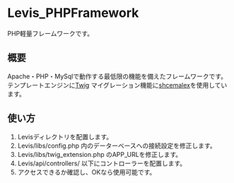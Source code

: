 # Levis_PHPFramework
PHP軽量フレームワークです。

## 概要
Apache・PHP・MySqlで動作する最低限の機能を備えたフレームワークです。
テンプレートエンジンに[Twig](https://twig.symfony.com)
マイグレーション機能に[shcemalex](https://github.com/schemalex/schemalex)を使用しています。

## 使い方
1. Levisディレクトリを配置します。
1. Levis/libs/config.php 内のデーターベースへの接続設定を修正します。
1. Levis/libs/twig_extension.php のAPP_URLを修正します。
1. Levis/api/controllers/ 以下にコントローラーを配置します。
1. アクセスできるか確認し、OKなら使用可能です。
